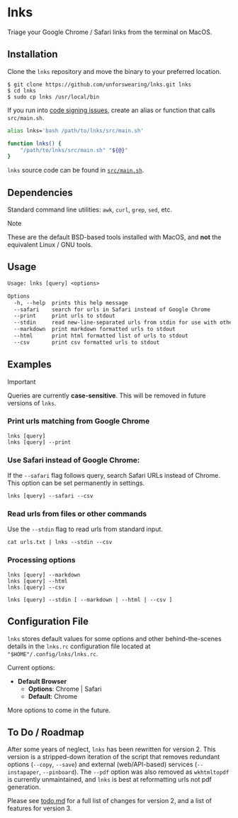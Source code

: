 # lnks

Triage your Google Chrome / Safari links from the terminal on MacOS.

## Installation

Clone the `lnks` repository and move the binary to your preferred location.

```command
$ git clone https://github.com/unforswearing/lnks.git lnks
$ cd lnks
$ sudo cp lnks /usr/local/bin
```

If you run into [code signing issues](https://support.apple.com/en-us/102445), create an alias or function that calls `src/main.sh`.

```bash
alias lnks='bash /path/to/lnks/src/main.sh'

function lnks() {
    "/path/to/lnks/src/main.sh" "${@}"
}
```

<!--
Or with `npm`

```command
$ npm install -g lnks
```
-->

`lnks` source code can be found in [`src/main.sh`](src/main.sh).

## Dependencies

Standard command line utilities: `awk`, `curl`, `grep`, `sed`, etc.

> [!NOTE]
> These are the default BSD-based tools installed with MacOS, and **not** the equivalent Linux / GNU tools.

## Usage

```txt
Usage: lnks [query] <options>

Options
  -h, --help  prints this help message
  --safari    search for urls in Safari instead of Google Chrome
  --print     print urls to stdout
  --stdin     read new-line-separated urls from stdin for use with other options
  --markdown  print markdown formatted urls to stdout
  --html      print html formatted list of urls to stdout
  --csv       print csv formatted urls to stdout
```

## Examples

> [!IMPORTANT]
> Queries are currently **case-sensitive**. This will be removed in future versions of `lnks`.

### Print urls matching <query> from Google Chrome

```
lnks [query]
lnks [query] --print
```

### Use Safari instead of Google Chrome:

If the `--safari` flag follows query, search Safari URLs instead of Chrome. This option can be set permanently in settings.

```
lnks [query] --safari --csv
```

### Read urls from files or other commands

Use the `--stdin` flag to read urls from standard input.

```
cat urls.txt | lnks --stdin --csv
```

### Processing options

```
lnks [query] --markdown
lnks [query] --html
lnks [query] --csv

lnks [query] --stdin [ --markdown | --html | --csv ]
```

## Configuration File

`lnks` stores default values for some options and other behind-the-scenes details in the `lnks.rc` configuration file located at `"$HOME"/.config/lnks/lnks.rc`.

Current options:

- **Default Browser**
  - **Options**: Chrome | Safari
  - **Default**: Chrome

More options to come in the future.

## To Do / Roadmap

After some years of neglect, `lnks` has been rewritten for version 2. This version is a stripped-down iteration of the script that removes redundant options (`--copy`, `--save`) and external (web/API-based) services (`--instapaper`, `--pinboard`). The `--pdf` option was also removed as `wkhtmltopdf` is currently unmaintained, and `lnks` is best at reformatting urls not pdf generation.

Please see [todo.md](todo.md) for a full list of changes for version 2, and a list of features for version 3.
